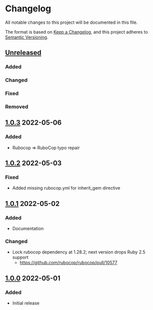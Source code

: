 # Changelog
All notable changes to this project will be documented in this file.

The format is based on [Keep a Changelog](https://keepachangelog.com/en/1.0.0/),
and this project adheres to [Semantic Versioning](https://semver.org/spec/v2.0.0.html).

## [Unreleased]
### Added

### Changed

### Fixed

### Removed

## [1.0.3] 2022-05-06
### Added
* Rubocop => RuboCop typo repair

## [1.0.2] 2022-05-03
### Fixed
* Added missing rubocop.yml for inherit_gem directive

## [1.0.1] 2022-05-02
### Added
* Documentation

### Changed
* Lock rubocop dependency at 1.28.2; next version drops Ruby 2.5 support
  - https://github.com/rubocop/rubocop/pull/10577

## [1.0.0] 2022-05-01
### Added
* Initial release

[Unreleased]: https://github.com/rubocop-semver/rubocop-ruby2_5/compare/v1.0.3...HEAD
[1.0.3]: https://github.com/rubocop-semver/rubocop-ruby2_5/compare/v1.0.2...v1.0.3
[1.0.2]: https://github.com/rubocop-semver/rubocop-ruby2_5/compare/v1.0.1...v1.0.2
[1.0.1]: https://github.com/rubocop-semver/rubocop-ruby2_5/compare/v1.0.0...v1.0.1
[1.0.0]: https://github.com/rubocop-semver/rubocop-ruby2_5/compare/78b4f8131d931354f76d4025ab0517fc9792fed2...v1.0.0
